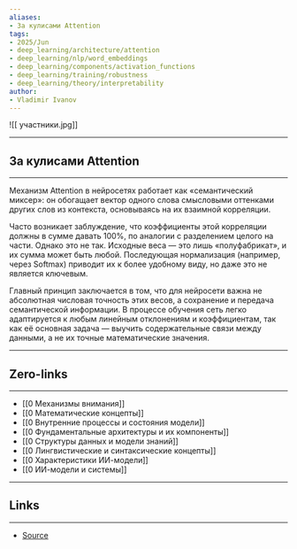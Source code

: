 ```yaml
---
aliases: 
- За кулисами Attention 
tags:
- 2025/Jun
- deep_learning/architecture/attention
- deep_learning/nlp/word_embeddings
- deep_learning/components/activation_functions
- deep_learning/training/robustness
- deep_learning/theory/interpretability
author:
- Vladimir Ivanov
---
```

![[ участники.jpg]]

-----
##  За кулисами Attention 
-----
Механизм Attention в нейросетях работает как «семантический миксер»: он обогащает вектор одного слова смысловыми оттенками других слов из контекста, основываясь на их взаимной корреляции.

Часто возникает заблуждение, что коэффициенты этой корреляции должны в сумме давать 100%, по аналогии с разделением целого на части. Однако это не так. Исходные веса — это лишь «полуфабрикат», и их сумма может быть любой. Последующая нормализация (например, через Softmax) приводит их к более удобному виду, но даже это не является ключевым.

Главный принцип заключается в том, что для нейросети важна не абсолютная числовая точность этих весов, а сохранение и передача семантической информации. В процессе обучения сеть легко адаптируется к любым линейным отклонениям и коэффициентам, так как её основная задача — выучить содержательные связи между данными, а не их точные математические значения.

---
## Zero-links
---
- [[0 Механизмы внимания]]
- [[0 Математические концепты]]
- [[0 Внутренние процессы и состояния модели]]
- [[0 Фундаментальные архитектуры и их компоненты]]
- [[0 Структуры данных и модели знаний]]
- [[0 Лингвистические и синтаксические концепты]]
- [[0 Характеристики ИИ-модели]]
- [[0 ИИ-модели и системы]]

---
## Links
---
- [Source](https://t.me/turboproject/1734)